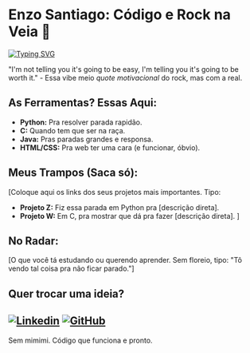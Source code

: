 # Enzo Santiago: Código e Rock na Veia 🤘

[![Typing SVG](https://readme-typing-svg.demolab.com/?lines=Codando+na+velocidade+do+som;Python%2C+C%2C+Java%2C+HTML%2C+CSS%3F+Toco+tudo.;Sem+paciência+pra+código+meia+boca.&font=Fira%20Code&fontsize=16&pause=1000&width=500&height=45&color=D9534F)](https://git.io/typing-svg)

"I'm not telling you it's going to be easy, I'm telling you it's going to be worth it." - Essa vibe meio *quote motivacional* do rock, mas com a real.

## As Ferramentas? Essas Aqui:

- **Python:** Pra resolver parada rapidão.
- **C:** Quando tem que ser na raça.
- **Java:** Pras paradas grandes e responsa.
- **HTML/CSS:** Pra web ter uma cara (e funcionar, óbvio).

## Meus Trampos (Saca só):

[Coloque aqui os links dos seus projetos mais importantes. Tipo:

- **Projeto Z:** Fiz essa parada em Python pra [descrição direta].
- **Projeto W:** Em C, pra mostrar que dá pra fazer [descrição direta].
]

## No Radar:

[O que você tá estudando ou querendo aprender. Sem floreio, tipo: "Tô vendo tal coisa pra não ficar parado."]

## Quer trocar uma ideia?

[![Linkedin](https://img.shields.io/badge/LinkedIn-0077B5?style=for-the-badge&logo=linkedin&logoColor=white)]([SEU_LINKEDIN])
[![GitHub](https://img.shields.io/badge/GitHub-100000?style=for-the-badge&logo=github&logoColor=white)]([SEU_GITHUB])
---

Sem mimimi. Código que funciona e pronto.
